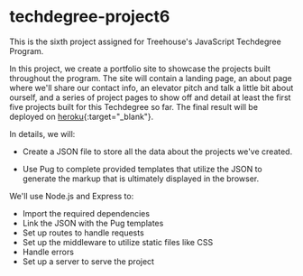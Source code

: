 # techdegree-project6
 This is the sixth project assigned for Treehouse's JavaScript Techdegree Program.

In this project, we create a portfolio site to showcase the projects built throughout the program. The site will contain a landing page, an about page where we'll share our contact info, an elevator pitch and talk a little bit about ourself, and a series of project pages to show off and detail at least the first five projects built for this Techdegree so far. The final result will be deployed on [heroku](https://techdegree-project6.herokuapp.com/){:target="_blank"}.

In details, we will:  

* Create a JSON file to store all the data about the projects we've created.

* Use Pug to complete provided templates that utilize the JSON to generate the markup that is ultimately displayed in the browser.

We'll use Node.js and Express to:

* Import the required dependencies
* Link the JSON with the Pug templates
* Set up routes to handle requests
* Set up the middleware to utilize static files like CSS
* Handle errors
* Set up a server to serve the project
